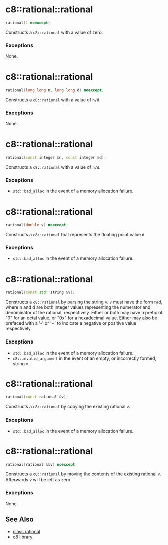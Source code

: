# c8::rational::rational #

```cpp
rational() noexcept;
```

Constructs a `c8::rational` with a value of zero.

### Exceptions ###

None.

# c8::rational::rational #

```cpp
rational(long long n, long long d) noexcept;
```

Constructs a `c8::rational` with a value of `n/d`.

### Exceptions ###

None.

# c8::rational::rational #

```cpp
rational(const integer &n, const integer &d);
```

Constructs a `c8::rational` with a value of `n/d`.

### Exceptions ###

* `std::bad_alloc` in the event of a memory allocation failure.

# c8::rational::rational #

```cpp
rational(double v) noexcept;
```

Constructs a `c8::rational` that represents the floating point value `d`.

### Exceptions ###

* `std::bad_alloc` in the event of a memory allocation failure.

# c8::rational::rational #

```cpp
rational(const std::string &v);
```

Constructs a `c8::rational` by parsing the string `v`.  `v` must have the form n/d, where n and d are both integer values representing the numerator and denominator of the rational, respectively.  Either or both may have a prefix of "0" for an octal value, or "0x" for a hexadecimal value.  Either may also be prefaced with a '-' or '+' to indicate a negative or positive value respectively.

### Exceptions ###

* `std::bad_alloc` in the event of a memory allocation failure.
* `c8::invalid_argument` in the event of an empty, or incorrectly formed, string `v`.

# c8::rational::rational #

```cpp
rational(const rational &v);
```

Constructs a `c8::rational` by copying the existing rational `v`.

### Exceptions ###

* `std::bad_alloc` in the event of a memory allocation failure.

# c8::rational::rational #

```cpp
rational(rational &&v) noexcept;
```

Constructs a `c8::rational` by moving the contents of the existing rational `v`.  Afterwards `v` will be left as zero.

### Exceptions ###

None.

## See Also ##

* [class rational](c8_rational)
* [c8 library](c8)

